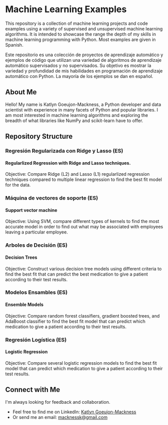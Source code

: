 # Machine Learning Examples
This repository is a collection of machine learning projects and code examples using a variety of supervised and unsupervised machine learning algorithms. It is intended to showcase the range the depth of my skills in machine learning programming with Python. Most examples are given in Spanish.

Este repositorio es una colección de proyectos de aprendizaje automático y ejemplos de código que utilizan una variedad de algoritmos de aprendizaje automático supervisados ​​y no supervisados. Su objetivo es mostrar la variedad y profundidad de mis habilidades en programación de aprendizaje automático con Python. La mayoría de los ejemplos se dan en español.

## About Me
Hello! My name is Katlyn Goeujon-Mackness, a Python developer and data scientist with experience in many facets of Python and popular libraries. I am most interested in machine learning algorithms and exploring the breadth of what libraries like NumPy and scikit-learn have to offer.

## Repository Structure
### Regresión Regularizada con Ridge y Lasso (ES)
#### Regularlized Regression with Ridge and Lasso techniques.
Objective: Compare Ridge (L2) and Lasso (L1) regularlized regression techniques compared to multiple linear regression to find the best fit model for the data.

### Máquina de vectores de soporte (ES)
#### Support vector machine 
Objective: Using SVM, compare different types of kernels to find the most accurate model in order to find out what may be associated with employees leaving a particular employee.

### Arboles de Decisión (ES)
#### Decision Trees
Objective: Construct various decision tree models using different criteria to find the best fit that can predict the best medication to give a patient according to their test results.

### Modelos Ensambles (ES)
#### Ensemble Models
Objective: Compare random forest classifiers, gradient boosted trees, and AdaBoost classifier to find the best fit model that can predict which medication to give a patient according to their test results. 

### Regresión Logística (ES)
#### Logistic Regression
Objective: Compare several logistic regression models to find the best fit model that can predict which medication to give a patient according to their test results.

## Connect with Me
I'm always looking for feedback and collaboration. 
- Feel free to find me on LinkedIn: [Katlyn Goeujon-Mackness](www.linkedin.com/in/katlyngm-datos)
- Or send me an email: macknessk@gmail.com

